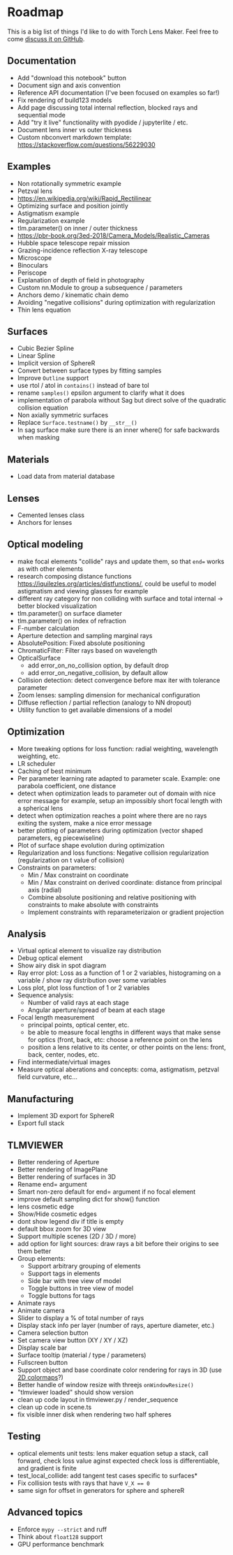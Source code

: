 # Roadmap

This is a big list of things I'd like to do with Torch Lens Maker. Feel free to come
[discuss it on GitHub](https://github.com/victorpoughon/torchlensmaker/discussions).

## Documentation

* Add "download this notebook" button
* Document sign and axis convention
* Reference API documentation (I've been focused on examples so far!)
* Fix rendering of build123 models
* Add page discussing total internal reflection, blocked rays and sequential mode
* Add "try it live" functionality with pyodide / jupyterlite / etc.
* Document lens inner vs outer thickness
* Custom nbconvert markdown template: https://stackoverflow.com/questions/56229030

## Examples

* Non rotationally symmetric example
* Petzval lens
* https://en.wikipedia.org/wiki/Rapid_Rectilinear
* Optimizing surface and position jointly
* Astigmatism example
* Regularization example
* tlm.parameter() on inner / outer thickness
* https://pbr-book.org/3ed-2018/Camera_Models/Realistic_Cameras
* Hubble space telescope repair mission
* Grazing-incidence reflection X-ray telescope
* Microscope
* Binoculars
* Periscope
* Explanation of depth of field in photography
* Custom nn.Module to group a subsequence / parameters
* Anchors demo / kinematic chain demo
* Avoiding "negative collisions" during optimization with regularization
* Thin lens equation

## Surfaces

* Cubic Bezier Spline
* Linear Spline
* Implicit version of SphereR
* Convert between surface types by fitting samples
* Improve `Outline` support
* use rtol / atol in `contains()` instead of bare tol
* rename `samples()` epsilon argument to clarify what it does
* implementation of parabola without Sag but direct solve of the quadratic collision equation
* Non axially symmetric surfaces
* Replace `Surface.testname()` by `__str__()`
* In sag surface make sure there is an inner where() for safe backwards when masking

## Materials

* Load data from material database

## Lenses

* Cemented lenses class
* Anchors for lenses

## Optical modeling

* make focal elements "collide" rays and update them, so that `end=` works as with other elements
* research composing distance functions https://iquilezles.org/articles/distfunctions/, could be useful to model astigmatism and viewing glasses for example
* different ray category for non colliding with surface and total internal -> better blocked visualization
* tlm.parameter() on surface diameter
* tlm.parameter() on index of refraction
* F-number calculation
* Aperture detection and sampling marginal rays
* AbsolutePosition: Fixed absolute positioning
* ChromaticFilter: Filter rays based on wavelength
* OpticalSurface
    * add error_on_no_collision option, by default drop
    * add error_on_negative_collision, by default allow
* Collision detection: detect convergence before max iter with tolerance parameter
* Zoom lenses: sampling dimension for mechanical configuration
* Diffuse reflection / partial reflection (analogy to NN dropout)
* Utility function to get available dimensions of a model

## Optimization

* More tweaking options for loss function: radial weighting, wavelength weighting, etc.
* LR scheduler
* Caching of best minimum
* Per parameter learning rate adapted to parameter scale. Example: one parabola coefficient, one distance
* detect when optimization leads to parameter out of domain with nice error message for example, setup an impossibly short focal length with a spherical lens
* detect when optimization reaches a point where there are no rays exiting the system, make a nice error message
* better plotting of parameters during optimization (vector shaped parameters, eg piecewiseline)
* Plot of surface shape evolution during optimization
* Regularization and loss functions: Negative collision regularization (regularization on t value of collision)
* Constraints on parameters:
    * Min / Max constraint on coordinate
    * Min / Max constraint on derived coordinate: distance from principal axis (radial)
    * Combine absolute positioning and relative positioning with constraints to make absolute with constraints
    * Implement constraints with reparameterizaion or gradient projection

## Analysis

* Virtual optical element to visualize ray distribution
* Debug optical element
* Show airy disk in spot diagram
* Ray error plot: Loss as a function of 1 or 2 variables, histograming on a variable / show ray distribution over some variables
* Loss plot, plot loss function of 1 or 2 variables
* Sequence analysis:
    * Number of valid rays at each stage
    * Angular aperture/spread of beam at each stage
* Focal length measurement
    * principal points, optical center, etc.
    * be able to measure focal lengths in different ways that make sense for optics (front, back, etc: choose a reference point on the lens
    * position a lens relative to its center, or other points on the lens: front, back, center, nodes, etc.
* Find intermediate/virtual images
* Measure optical aberations and concepts: coma, astigmatism, petzval field curvature, etc...

## Manufacturing

* Implement 3D export for SphereR
* Export full stack

## TLMVIEWER

* Better rendering of Aperture
* Better rendering of ImagePlane
* Better rendering of surfaces in 3D
* Rename end= argument
* Smart non-zero default for end= argument if no focal element
* improve default sampling dict for show() function
* lens cosmetic edge
* Show/Hide cosmetic edges
* dont show legend div if title is empty
* default bbox zoom for 3D view
* Support multiple scenes (2D / 3D / more)
* add option for light sources: draw rays a bit before their origins to see them better
* Group elements:
    * Support arbitrary grouping of elements
    * Support tags in elements
    * Side bar with tree view of model
    * Toggle buttons in tree view of model
    * Toggle buttons for tags
* Animate rays
* Animate camera
* Slider to display a % of total number of rays
* Display stack info per layer (number of rays, aperture diameter, etc.)
* Camera selection button
* Set camera view button (XY / XY / XZ)
* Display scale bar
* Surface tooltip (material / type / parameters)
* Fullscreen button
* Support object and base coordinate color rendering for rays in 3D (use [2D colormaps](https://dominikjaeckle.com/projects/color2d/)?)
* Better handle of window resize with threejs `onWindowResize()`
* "tlmviewer loaded" should show version
* clean up code layout in tlmviewer.py / render_sequence
* clean up code in scene.ts
* fix visible inner disk when rendering two half spheres

## Testing

* optical elements unit tests:
    lens maker equation
    setup a stack, call forward, check loss value aginst expected
    check loss is differentiable, and gradient is finite
* test_local_collide: add tangent test cases specific to surfaces*
* Fix collision tests with rays that have `V_X == 0`
* same sign for offset in generators for sphere and sphereR

## Advanced topics

* Enforce `mypy --strict` and ruff
* Think about `float128` support
* GPU performance benchmark
